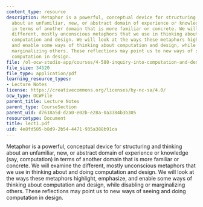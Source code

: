 ```yaml
---
content_type: resource
description: Metaphor is a powerful, conceptual device for structuring and thinking
  about an unfamiliar, new, or abstract domain of experience or knowledge (say, computation)
  in terms of another domain that is more familiar or concrete. We will examine the
  different, mostly unconscious metaphors that we use in thinking about and doing
  computation and design. We will look at the ways these metaphors highlight, emphasize,
  and enable some ways of thinking about computation and design, while disabling or
  marginalizing others. These reflections may point us to new ways of seeing and doing
  computation in design.
file: /ol-ocw-studio-app/courses/4-580-inquiry-into-computation-and-design-fall-2006/4e8fd505b8d92b544471935a388b91ca_lect1.pdf
file_size: 34520
file_type: application/pdf
learning_resource_types:
- Lecture Notes
license: https://creativecommons.org/licenses/by-nc-sa/4.0/
ocw_type: OCWFile
parent_title: Lecture Notes
parent_type: CourseSection
parent_uid: d7618a5d-d2a0-e02b-e28a-0a3384b3b305
resourcetype: Document
title: lect1.pdf
uid: 4e8fd505-b8d9-2b54-4471-935a388b91ca
---
```

Metaphor is a powerful, conceptual device for structuring and thinking about an unfamiliar, new, or abstract domain of experience or knowledge (say, computation) in terms of another domain that is more familiar or concrete. We will examine the different, mostly unconscious metaphors that we use in thinking about and doing computation and design. We will look at the ways these metaphors highlight, emphasize, and enable some ways of thinking about computation and design, while disabling or marginalizing others. These reflections may point us to new ways of seeing and doing computation in design.